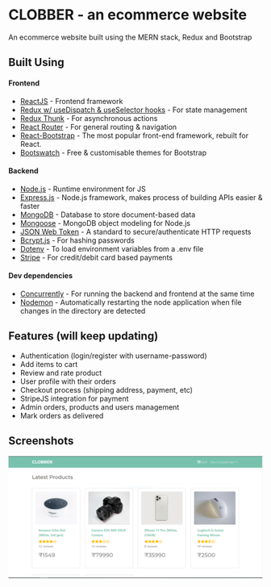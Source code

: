 # CLOBBER - an ecommerce website

An ecommerce website built using the MERN stack, Redux and Bootstrap

## Built Using

#### Frontend

- [ReactJS](https://reactjs.org/) - Frontend framework
- [Redux w/ useDispatch & useSelector hooks](https://redux.js.org/) - For state management
- [Redux Thunk](https://github.com/reduxjs/redux-thunk) - For asynchronous actions
- [React Router](https://reactrouter.com/) - For general routing & navigation
- [React-Bootstrap](https://react-bootstrap.github.io/) - The most popular front-end framework, rebuilt for React.
- [Bootswatch](https://bootswatch.com/) - Free & customisable themes for Bootstrap

#### Backend

- [Node.js](https://nodejs.org/en/) - Runtime environment for JS
- [Express.js](https://expressjs.com/) - Node.js framework, makes process of building APIs easier & faster
- [MongoDB](https://www.mongodb.com/) - Database to store document-based data
- [Mongoose](https://mongoosejs.com/) - MongoDB object modeling for Node.js
- [JSON Web Token](https://jwt.io/) - A standard to secure/authenticate HTTP requests
- [Bcrypt.js](https://www.npmjs.com/package/bcryptjs) - For hashing passwords
- [Dotenv](https://www.npmjs.com/package/dotenv) - To load environment variables from a .env file
- [Stripe](https://stripe.com/en-in) - For credit/debit card based payments

#### Dev dependencies

- [Concurrently](https://www.npmjs.com/package/concurrently) - For running the backend and frontend at the same time
- [Nodemon](https://www.npmjs.com/package/nodemon) - Automatically restarting the node application when file changes in the directory are detected

## Features (will keep updating)

- Authentication (login/register with username-password)
- Add items to cart 
- Review and rate product
- User profile with their orders
- Checkout process (shipping address, payment, etc)
- StripeJS integration for payment
- Admin orders, products and users management
- Mark orders as delivered

## Screenshots

![Desktop-homepage](https://github.com/sumitdas079/Clobber_MERN/blob/master/images/homescreen.PNG)
